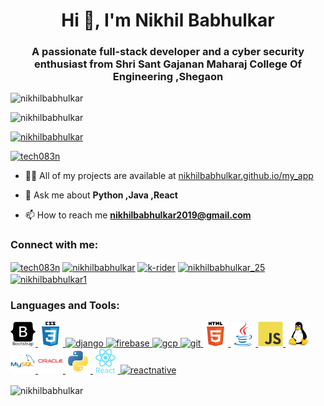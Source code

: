 <h1 align="center">Hi 👋, I'm Nikhil Babhulkar</h1>
<h3 align="center">A passionate full-stack developer and a cyber security enthusiast from Shri Sant Gajanan Maharaj College Of Engineering ,Shegaon</h3>
<img src="https://user-images.githubusercontent.com/87929600/215124394-2d421f64-77c0-4c2e-b204-60858d1ab79a.png" alt="nikhilbabhulkar" />

<!-- 
![mybackprofile](https://user-images.githubusercontent.com/87929600/215124394-2d421f64-77c0-4c2e-b204-60858d1ab79a.png) -->

<p align="left"> <img src="https://komarev.com/ghpvc/?username=nikhilbabhulkar&label=Profile%20views&color=0e75b6&style=flat" alt="nikhilbabhulkar" /> </p>

<p align="left"> <a href="https://github.com/ryo-ma/github-profile-trophy"><img src="https://github-profile-trophy.vercel.app/?username=nikhilbabhulkar" alt="nikhilbabhulkar" /></a> </p>

<p align="left"> <a href="https://twitter.com/tech083n" target="blank"><img src="https://img.shields.io/twitter/follow/tech083n?logo=twitter&style=for-the-badge" alt="tech083n" /></a> </p>

- 👨‍💻 All of my projects are available at [nikhilbabhulkar.github.io/my_app](nikhilbabhulkar.github.io/my_app)

- 💬 Ask me about **Python ,Java ,React**

- 📫 How to reach me **nikhilbabhulkar2019@gmail.com**

<h3 align="left">Connect with me:</h3>
<p align="left">
<a href="https://twitter.com/tech083n" target="blank"><img align="center" src="https://raw.githubusercontent.com/rahuldkjain/github-profile-readme-generator/master/src/images/icons/Social/twitter.svg" alt="tech083n" height="30" width="40" /></a>
<a href="https://linkedin.com/in/nikhilbabhulkar" target="blank"><img align="center" src="https://raw.githubusercontent.com/rahuldkjain/github-profile-readme-generator/master/src/images/icons/Social/linked-in-alt.svg" alt="nikhilbabhulkar" height="30" width="40" /></a>
<a href="https://codesandbox.com/k-rider" target="blank"><img align="center" src="https://raw.githubusercontent.com/rahuldkjain/github-profile-readme-generator/master/src/images/icons/Social/codesandbox.svg" alt="k-rider" height="30" width="40" /></a>
<a href="https://instagram.com/nikhilbabhulkar_25" target="blank"><img align="center" src="https://raw.githubusercontent.com/rahuldkjain/github-profile-readme-generator/master/src/images/icons/Social/instagram.svg" alt="nikhilbabhulkar_25" height="30" width="40" /></a>
<a href="https://www.hackerrank.com/nikhilbabhulkar1" target="blank"><img align="center" src="https://raw.githubusercontent.com/rahuldkjain/github-profile-readme-generator/master/src/images/icons/Social/hackerrank.svg" alt="nikhilbabhulkar1" height="30" width="40" /></a>
</p>

<h3 align="left">Languages and Tools:</h3>
<p align="left"> <a href="https://getbootstrap.com" target="_blank" rel="noreferrer"> <img src="https://raw.githubusercontent.com/devicons/devicon/master/icons/bootstrap/bootstrap-plain-wordmark.svg" alt="bootstrap" width="40" height="40"/> </a> <a href="https://www.w3schools.com/css/" target="_blank" rel="noreferrer"> <img src="https://raw.githubusercontent.com/devicons/devicon/master/icons/css3/css3-original-wordmark.svg" alt="css3" width="40" height="40"/> </a> <a href="https://www.djangoproject.com/" target="_blank" rel="noreferrer"> <img src="https://cdn.worldvectorlogo.com/logos/django.svg" alt="django" width="40" height="40"/> </a> <a href="https://firebase.google.com/" target="_blank" rel="noreferrer"> <img src="https://www.vectorlogo.zone/logos/firebase/firebase-icon.svg" alt="firebase" width="40" height="40"/> </a> <a href="https://cloud.google.com" target="_blank" rel="noreferrer"> <img src="https://www.vectorlogo.zone/logos/google_cloud/google_cloud-icon.svg" alt="gcp" width="40" height="40"/> </a> <a href="https://git-scm.com/" target="_blank" rel="noreferrer"> <img src="https://www.vectorlogo.zone/logos/git-scm/git-scm-icon.svg" alt="git" width="40" height="40"/> </a> <a href="https://www.w3.org/html/" target="_blank" rel="noreferrer"> <img src="https://raw.githubusercontent.com/devicons/devicon/master/icons/html5/html5-original-wordmark.svg" alt="html5" width="40" height="40"/> </a> <a href="https://www.java.com" target="_blank" rel="noreferrer"> <img src="https://raw.githubusercontent.com/devicons/devicon/master/icons/java/java-original.svg" alt="java" width="40" height="40"/> </a> <a href="https://developer.mozilla.org/en-US/docs/Web/JavaScript" target="_blank" rel="noreferrer"> <img src="https://raw.githubusercontent.com/devicons/devicon/master/icons/javascript/javascript-original.svg" alt="javascript" width="40" height="40"/> </a> <a href="https://www.linux.org/" target="_blank" rel="noreferrer"> <img src="https://raw.githubusercontent.com/devicons/devicon/master/icons/linux/linux-original.svg" alt="linux" width="40" height="40"/> </a> <a href="https://www.mysql.com/" target="_blank" rel="noreferrer"> <img src="https://raw.githubusercontent.com/devicons/devicon/master/icons/mysql/mysql-original-wordmark.svg" alt="mysql" width="40" height="40"/> </a> <a href="https://www.oracle.com/" target="_blank" rel="noreferrer"> <img src="https://raw.githubusercontent.com/devicons/devicon/master/icons/oracle/oracle-original.svg" alt="oracle" width="40" height="40"/> </a> <a href="https://www.python.org" target="_blank" rel="noreferrer"> <img src="https://raw.githubusercontent.com/devicons/devicon/master/icons/python/python-original.svg" alt="python" width="40" height="40"/> </a> <a href="https://reactjs.org/" target="_blank" rel="noreferrer"> <img src="https://raw.githubusercontent.com/devicons/devicon/master/icons/react/react-original-wordmark.svg" alt="react" width="40" height="40"/> </a> <a href="https://reactnative.dev/" target="_blank" rel="noreferrer"> <img src="https://reactnative.dev/img/header_logo.svg" alt="reactnative" width="40" height="40"/> </a> </p>

<p><img align="center" src="https://github-readme-stats.vercel.app/api/top-langs?username=nikhilbabhulkar&show_icons=true&locale=en&layout=compact" alt="nikhilbabhulkar" /></p>
